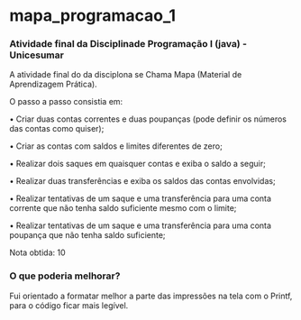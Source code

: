 # mapa_programacao_1

### Atividade final da Disciplinade Programação I (java) - Unicesumar

A atividade final do da disciplona se Chama Mapa (Material de Aprendizagem Prática).

O passo a passo consistia em:

  • Criar duas contas correntes e duas poupanças (pode definir os números das contas como quiser);
  
  • Criar as contas com saldos e limites diferentes de zero;
  
  • Realizar dois saques em quaisquer contas e exiba o saldo a seguir;
  
  • Realizar duas transferências e exiba os saldos das contas envolvidas;
  
  • Realizar tentativas de um saque e uma transferência para uma conta corrente que não tenha saldo suficiente mesmo com o limite; 
  
  • Realizar tentativas de um saque e uma transferência para uma conta poupança que não tenha saldo suficiente;
  

 Nota obtida: 10
 
 ### O que poderia melhorar?
 
 Fui orientado a formatar melhor a parte das impressões na tela com o Printf, para o código ficar mais legível.
